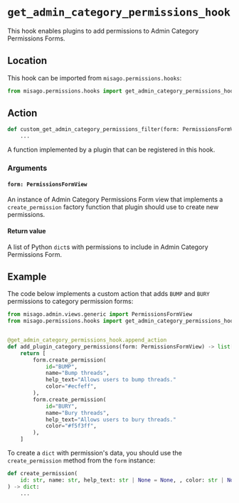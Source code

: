 # `get_admin_category_permissions_hook`

This hook enables plugins to add permissions to Admin Category Permissions Forms.


## Location

This hook can be imported from `misago.permissions.hooks`:

```python
from misago.permissions.hooks import get_admin_category_permissions_hook
```


## Action

```python
def custom_get_admin_category_permissions_filter(form: PermissionsFormView) -> list[dict]:
    ...
```

A function implemented by a plugin that can be registered in this hook.


### Arguments

#### `form: PermissionsFormView`

An instance of Admin Category Permissions Form view that implements a `create_permission` factory function that plugin should use to create new permissions.


#### Return value

A list of Python `dict`s with permissions to include in Admin Category Permissions Form.


## Example

The code below implements a custom action that adds `BUMP` and `BURY` permissions to category permission forms:

```python
from misago.admin.views.generic import PermissionsFormView
from misago.permissions.hooks import get_admin_category_permissions_hook


@get_admin_category_permissions_hook.append_action
def add_plugin_category_permissions(form: PermissionsFormView) -> list[dict]:
    return [
        form.create_permission(
            id="BUMP",
            name="Bump threads",
            help_text="Allows users to bump threads."
            color="#ecfeff",
        ),
        form.create_permission(
            id="BURY",
            name="Bury threads",
            help_text="Allows users to bury threads."
            color="#f5f3ff",
        ),
    ]
```

To create a `dict` with permission's data, you should use the `create_permission` method from the `form` instance:

```python
def create_permission(
    id: str, name: str, help_text: str | None = None, , color: str | None = None
) -> dict:
    ...
```